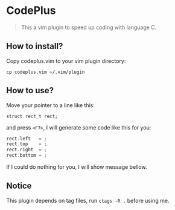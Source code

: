 # CodePlus

> This a vim plugin to speed up coding with language C.

## How to install?

Copy codeplus.vim to your vim plugin directory:

`cp codeplus.vim ~/.vim/plugin`

## How to use?

Move your pointer to a line like this:

`struct rect_t rect;`

and press `<F7>`, I will generate some code like this for you:
```c
rect.left   = ;
rect.top    = ;
rect.right  = ;
rect.bottom = ;
```
If I could do nothing for you, I will show message bellow.

## Notice

This plugin depends on tag files, run `ctags -R .` before using me.






